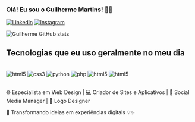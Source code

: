 ### Olá! Eu sou o Guilherme Martins! ✌🏼

[![Linkedin](https://img.shields.io/badge/LinkedIn-0077B5?style=for-the-badge&logo=linkedin&logoColor=white)](https://www.linkedin.com/in/guilherme-martins-7a206220a/)
[![Instagram](https://img.shields.io/badge/Instagram-E4405F?style=for-the-badge&logo=instagram&logoColor=white)](https://www.instagram.com/gmweb2021/)


![Guilherme GitHub stats](https://github-readme-stats.vercel.app/api?username=GuilhermeMartins77&show_icons=true&theme=dark)


## Tecnologias que eu uso geralmente no meu dia 

<div style="display: inline_block"><br/>
    <img align="center" alt="html5"src="https://img.shields.io/badge/HTML5-E34F26?style=for-the-badge&logo=html5&logoColor=white" />
    <img align="center" alt="css3"src="https://img.shields.io/badge/CSS3-1572B6?style=for-the-badge&logo=css3&logoColor=white" />
    <img align="center" alt="python"src="https://img.shields.io/badge/Python-14354C?style=for-the-badge&logo=python&logoColor=whitee" />
    <img align="center" alt="php"src="https://img.shields.io/badge/PHP-777BB4?style=for-the-badge&logo=php&logoColor=white" />
    <img align="center" alt="html5"src="https://img.shields.io/badge/React-20232A?style=for-the-badge&logo=react&logoColor=61DAFB" />
    <img align="center" alt="html5"src="https://img.shields.io/badge/React_Native-20232A?style=for-the-badge&logo=react&logoColor=61DAFB" />
</div><br/>

🌐 Especialista em Web Design | 💻 Criador de Sites e Aplicativos | 📱 Social Media Manager | 🎨 Logo Designer

🚀 Transformando ideias em experiências digitais 💡✨
